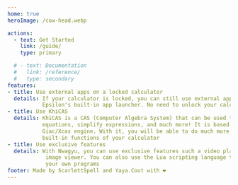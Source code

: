 ```yaml
---
home: true
heroImage: /cow-head.webp

actions:
  - text: Get Started
    link: /guide/
    type: primary

  # - text: Documentation
  #   link: /reference/
  #   type: secondary
features:
- title: Use external apps on a locked calculator
  details: If your calculator is locked, you can still use external apps using
           Epsilon's built-in app launcher. No need to unlock your calculator!
- title: Use KhiCAS
  details: KhiCAS is a CAS (Computer Algebra System) that can be used to solve
           equations, simplify expressions, and much more! It is based on the popular
           Giac/Xcas engine. With it, you will be able to do much more than with the
           built-in functions of your calculator
- title: Use exclusive features
  details: With Nwagyu, you can use exclusive features such a video player or an
            image viewer. You can also use the Lua scripting language to create
            your own programs
footer: Made by ScarlettSpell and Yaya.Cout with ❤️
---
```

